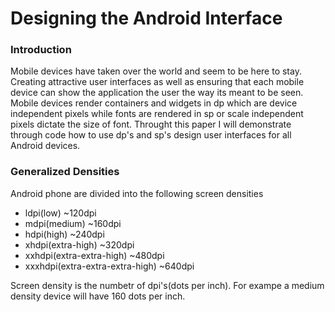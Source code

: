 # Designing the Android Interface

### Introduction
Mobile devices have taken over the world and seem to be here to stay. Creating attractive user interfaces as well as ensuring that each mobile device can show the application the user the way its meant to be seen. Mobile devices render containers and widgets in dp which are device independent pixels while fonts are rendered in sp or scale independent pixels dictate the size of font. Throught this paper I will demonstrate through code how to use dp's and sp's design user interfaces for all Android devices.

### Generalized Densities
Android phone are divided into the following screen densities
+ ldpi(low) ~120dpi
+ mdpi(medium) ~160dpi
+ hdpi(high) ~240dpi
+ xhdpi(extra-high) ~320dpi
+ xxhdpi(extra-extra-high) ~480dpi
+ xxxhdpi(extra-extra-extra-high) ~640dpi

Screen density is the numbetr of dpi's(dots per inch).
For exampe a medium density device will have 160 dots per inch.
